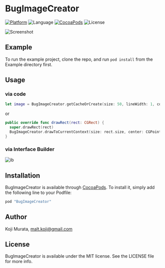 # BugImageCreator

[![Platform](https://img.shields.io/cocoapods/p/BugImageCreator.svg?style=flat)](http://cocoapods.org/pods/BugImageCreator)
![Language](https://img.shields.io/badge/language-Swift%203.1-orange.svg)
[![CocoaPods](https://img.shields.io/cocoapods/v/BugImageCreator.svg?style=flat)](http://cocoapods.org/pods/BugImageCreator)
![License](https://img.shields.io/github/license/malt03/BugImageCreator.svg?style=flat)

![Screenshot](https://raw.githubusercontent.com/malt03/BugImageCreator/master/Screenshot.png)

## Example

To run the example project, clone the repo, and run `pod install` from the Example directory first.

## Usage

### via code

```swift
let image = BugImageCreator.getCacheOrCreate(size: 50, lineWidth: 1, color: .blackColor())
```

or

```swift
public override func drawRect(rect: CGRect) {
  super.drawRect(rect)
  BugImageCreator.drawToCurrentContext(size: rect.size, center: CGPoint(x: rect.width / 2, y: rect.height / 2), lineWidth: 1, color: .blackColor())
}
```

### via Interface Builder
![ib](https://github.com/malt03/BugImageCreator/blob/master/README/InterfaceBuilder.png?raw=true)

## Installation

BugImageCreator is available through [CocoaPods](http://cocoapods.org). To install
it, simply add the following line to your Podfile:

```ruby
pod "BugImageCreator"
```

## Author

Koji Murata, malt.koji@gmail.com

## License

BugImageCreator is available under the MIT license. See the LICENSE file for more info.
